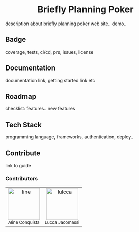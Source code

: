 <h1 align="center"> 
    Briefly Planning Poker 
</h1>
<p>
    description about briefly planning poker web site.. demo..
</p>


<h2>
    Badge
</h2>
<p>
    coverage, tests, ci/cd, prs, issues, license
</p>


<h2> 
    Documentation
</h2>
<p>
    documentation link, getting started link etc
</p>


<h2>
    Roadmap
</h2>
<p>
    checklist: features.. new features
</p>


<h2>
  Tech Stack
</h2>
<p>
   programming language, frameworks, authentication, deploy..
</p>


<h2>
  Contribute
</h2>
<p>
   link to guide
</p>
<h3>
  Contributors
</h3>
<table>
    <tr>
        <td align="center">
            <a href="https://github.com/lineconquista">
                <img src="https://i.scdn.co/image/ab6775700000ee85a4ad05825d41edb46b18e956" width="100px;" alt="line"><br />
            </a>
            <sub>Aline Conquista</sub>
            <br />
        </td>
        <td align="center">
            <a href="https://github.com/lineconquista">
                <img src="https://i.scdn.co/image/ab6775700000ee852c661ab795fa5551824e699b" width="100px;" alt="lulcca"><br />
            </a>
            <sub>Lucca Jacomassi</sub>
            <br />
        </td>
    </tr>
</table>
